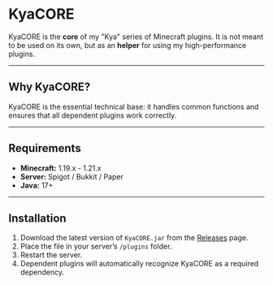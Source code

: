 # KyaCORE

KyaCORE is the **core** of my "Kya" series of Minecraft plugins. It is not meant to be used on its own, but as an **helper** for using my high-performance plugins.

---

## Why KyaCORE?

KyaCORE is the essential technical base: it handles common functions and ensures that all dependent plugins work correctly.

---

## Requirements

- **Minecraft:** 1.19.x - 1.21.x  
- **Server:** Spigot / Bukkit / Paper  
- **Java:** 17+

---

## Installation

1. Download the latest version of `KyaCORE.jar` from the [Releases](https://github.com/Kyamahh/KyaCORE/releases) page.  
2. Place the file in your server’s `/plugins` folder.  
3. Restart the server.  
4. Dependent plugins will automatically recognize KyaCORE as a required dependency.
